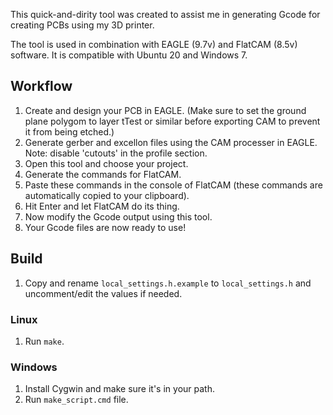 This quick-and-dirity tool was created to assist me in generating Gcode for creating PCBs using my 3D printer. 

The tool is used in combination with EAGLE (9.7v) and FlatCAM (8.5v) software. It is compatible with Ubuntu 20 and Windows 7.

## Workflow

1. Create and design your PCB in EAGLE.
   (Make sure to set the ground plane polygom to layer tTest or similar before exporting CAM to prevent it from being etched.)
2. Generate gerber and excellon files using the CAM processer in EAGLE. Note: disable 'cutouts' in the profile section.
3. Open this tool and choose your project.
4. Generate the commands for FlatCAM.
5. Paste these commands in the console of FlatCAM (these commands are automatically copied to your clipboard).
6. Hit Enter and let FlatCAM do its thing.
7. Now modify the Gcode output using this tool.
8. Your Gcode files are now ready to use!

## Build

1. Copy and rename `local_settings.h.example` to `local_settings.h` and uncomment/edit the values if needed.

### Linux

1. Run `make`.

### Windows

1. Install Cygwin and make sure it's in your path.
2. Run `make_script.cmd` file.